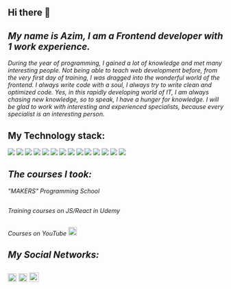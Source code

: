## Hi there 👋

##  <i><b>My name is Azim, I am a Frontend developer with 1 work experience.</b>
During the year of programming, I gained a lot of knowledge and met many interesting people. Not being able to teach web development before, from the very first day of training, I was dragged into the wonderful world of the frontend. I always write code with a soul, I always try to write clean and optimized code. Yes, in this rapidly developing world of IT, I am always chasing new knowledge, so to speak, I have a hunger for knowledge. I will be glad to work with interesting and experienced specialists, because every specialist is an interesting person.</i>

 ##  My Technology stack:
<img src="https://img.shields.io/badge/JavaScript-FF8C00?style=for-the-badge&logo=JavaScript&logoColor=black"/> <img src="https://img.shields.io/badge/React-4682B4?style=for-the-badge&logo=React&logoColor=black"/> <img src="https://img.shields.io/badge/ReactRouter-orange?style=for-the-badge&logo=React Router&logoColor=black"/> <img src="https://img.shields.io/badge/Next-orange?style=for-the-badge&logo=nextdotjs&logoColor=black"/> <img src="https://img.shields.io/badge/TypeScript-4682B4?style=for-the-badge&logo=TypeScript&logoColor=black"/> <img src="https://img.shields.io/badge/ReduxToolkit-00CED1?style=for-the-badge&logo=Redux&logoColor=black"/> <img src="https://img.shields.io/badge/HTML-black?style=for-the-badge&logo=HTML5&logoColor=orange"/> <img src="https://img.shields.io/badge/CSS-blue?style=for-the-badge&logo=CSS3&logoColor=White"/> <img src="https://img.shields.io/badge/antdesign-blue?style=for-the-badge&logo=antdesign&logoColor=White"/> <img src="https://img.shields.io/badge/php-black?style=for-the-badge&logo=php&logoColor=fff"/> <img src="https://img.shields.io/badge/laravel-orange?style=for-the-badge&logo=laravel&logoColor=fff"/> <img src="https://img.shields.io/badge/git-808080?style=for-the-badge&logo=git&logoColor=fff"/> <img src="https://img.shields.io/badge/github-808080?style=for-the-badge&logo=github&logoColor=fff"/> <img src="https://img.shields.io/badge/mysql-87CEFA?style=for-the-badge&logo=mysql&logoColor=black"/>

 ## <i>The courses I took:</i>
<i>"MAKERS" Programming School</i>
##
<i>Training courses on JS/React in Udemy</i>
##
<i>Courses on YouTube</i> <img src="https://upload.wikimedia.org/wikipedia/commons/thumb/0/09/YouTube_full-color_icon_%282017%29.svg/2560px-YouTube_full-color_icon_%282017%29.svg.png" width="20" alt="youtube"/>

 ## <i>My Social Networks:</i>
##  <a href="telegram.me/@Umbrelling" ><img src="https://www.svgrepo.com/show/299513/telegram.svg" width="20" alt="youtube"/></a> <a href="https://www.linkedin.com/in/azim-zheldenbaev-62619123b/" ><img src="https://upload.wikimedia.org/wikipedia/commons/thumb/8/81/LinkedIn_icon.svg/2048px-LinkedIn_icon.svg.png" width="20" alt="youtube"/></a> <a href="mailto:azeldenbaev@gmail.com" ><img src="https://upload.wikimedia.org/wikipedia/commons/thumb/7/7e/Gmail_icon_%282020%29.svg/2560px-Gmail_icon_%282020%29.svg.png" width="22" alt="youtube"/></a>
